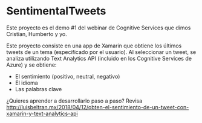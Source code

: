 # SentimentalTweets

Este proyecto es el demo #1 del webinar de Cognitive Services que dimos Cristian, Humberto y yo.

Este proyecto consiste en una app de Xamarin que obtiene los últimos tweets de un tema (especificado por el usuario). Al seleccionar un tweet, se analiza utilizando Text Analytics API (incluido en los Cognitive Services de Azure) y se obtiene:

* El sentimiento (positivo, neutral, negativo)
* El idioma
* Las palabras clave

¿Quieres aprender a desarrollarlo paso a paso? Revisa http://luisbeltran.mx/2018/04/12/obten-el-sentimiento-de-un-tweet-con-xamarin-y-text-analytics-api
